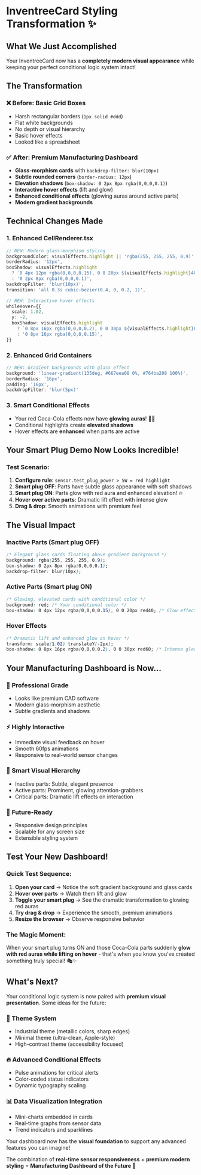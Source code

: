 # InventreeCard Styling Transformation ✨

## What We Just Accomplished

Your InventreeCard now has a **completely modern visual appearance** while keeping your perfect conditional logic system intact! 

## The Transformation

### ❌ **Before: Basic Grid Boxes**
- Harsh rectangular borders (`1px solid #ddd`)
- Flat white backgrounds
- No depth or visual hierarchy
- Basic hover effects
- Looked like a spreadsheet

### ✅ **After: Premium Manufacturing Dashboard**
- **Glass-morphism cards** with `backdrop-filter: blur(10px)`
- **Subtle rounded corners** (`border-radius: 12px`)
- **Elevation shadows** (`box-shadow: 0 2px 8px rgba(0,0,0,0.1)`)
- **Interactive hover effects** (lift and glow)
- **Enhanced conditional effects** (glowing auras around active parts)
- **Modern gradient backgrounds**

## Technical Changes Made

### 1. **Enhanced CellRenderer.tsx**
```typescript
// NEW: Modern glass-morphism styling
backgroundColor: visualEffects.highlight || 'rgba(255, 255, 255, 0.9)',
borderRadius: '12px',
boxShadow: visualEffects.highlight 
  ? `0 4px 12px rgba(0,0,0,0.15), 0 0 20px ${visualEffects.highlight}40`
  : '0 2px 8px rgba(0,0,0,0.1)',
backdropFilter: 'blur(10px)',
transition: 'all 0.3s cubic-bezier(0.4, 0, 0.2, 1)',

// NEW: Interactive hover effects
whileHover={{
  scale: 1.02,
  y: -2,
  boxShadow: visualEffects.highlight 
    ? `0 8px 16px rgba(0,0,0,0.2), 0 0 30px ${visualEffects.highlight}60`
    : '0 8px 16px rgba(0,0,0,0.15)',
}}
```

### 2. **Enhanced Grid Containers**
```typescript
// NEW: Gradient backgrounds with glass effect
background: 'linear-gradient(135deg, #667eea08 0%, #764ba208 100%)',
borderRadius: '16px',
padding: '16px',
backdropFilter: 'blur(5px)'
```

### 3. **Smart Conditional Effects**
- Your red Coca-Cola effects now have **glowing auras**! 🔴✨
- Conditional highlights create **elevated shadows**
- Hover effects are **enhanced** when parts are active

## Your Smart Plug Demo Now Looks Incredible! 

### **Test Scenario:**
1. **Configure rule**: `sensor.test_plug_power > 5W = red highlight`
2. **Smart plug OFF**: Parts have subtle glass appearance with soft shadows
3. **Smart plug ON**: Parts glow with red aura and enhanced elevation! 🔥
4. **Hover over active parts**: Dramatic lift effect with intense glow
5. **Drag & drop**: Smooth animations with premium feel

## The Visual Impact

### **Inactive Parts** (Smart plug OFF)
```css
/* Elegant glass cards floating above gradient background */
background: rgba(255, 255, 255, 0.9);
box-shadow: 0 2px 8px rgba(0,0,0,0.1);
backdrop-filter: blur(10px);
```

### **Active Parts** (Smart plug ON)
```css
/* Glowing, elevated cards with conditional color */
background: red; /* Your conditional color */
box-shadow: 0 4px 12px rgba(0,0,0,0.15), 0 0 20px red40; /* Glow effect! */
```

### **Hover Effects**
```css
/* Dramatic lift and enhanced glow on hover */
transform: scale(1.02) translateY(-2px);
box-shadow: 0 8px 16px rgba(0,0,0,0.2), 0 0 30px red60; /* Intense glow! */
```

## Your Manufacturing Dashboard is Now...

### 🚀 **Professional Grade**
- Looks like premium CAD software
- Modern glass-morphism aesthetic
- Subtle gradients and shadows

### ⚡ **Highly Interactive**
- Immediate visual feedback on hover
- Smooth 60fps animations
- Responsive to real-world sensor changes

### 🎯 **Smart Visual Hierarchy**
- Inactive parts: Subtle, elegant presence
- Active parts: Prominent, glowing attention-grabbers
- Critical parts: Dramatic lift effects on interaction

### 📱 **Future-Ready**
- Responsive design principles
- Scalable for any screen size
- Extensible styling system

## Test Your New Dashboard!

### **Quick Test Sequence:**

1. **Open your card** → Notice the soft gradient background and glass cards
2. **Hover over parts** → Watch them lift and glow
3. **Toggle your smart plug** → See the dramatic transformation to glowing red auras
4. **Try drag & drop** → Experience the smooth, premium animations
5. **Resize the browser** → Observe responsive behavior

### **The Magic Moment:**
When your smart plug turns ON and those Coca-Cola parts suddenly **glow with red auras while lifting on hover** - that's when you know you've created something truly special! 🎭✨

## What's Next?

Your conditional logic system is now paired with **premium visual presentation**. Some ideas for the future:

### **🎨 Theme System**
- Industrial theme (metallic colors, sharp edges)
- Minimal theme (ultra-clean, Apple-style)
- High-contrast theme (accessibility focused)

### **🔥 Advanced Conditional Effects**
- Pulse animations for critical alerts
- Color-coded status indicators
- Dynamic typography scaling

### **📊 Data Visualization Integration**
- Mini-charts embedded in cards
- Real-time graphs from sensor data
- Trend indicators and sparklines

Your dashboard now has the **visual foundation** to support any advanced features you can imagine! 

The combination of **real-time sensor responsiveness** + **premium modern styling** = **Manufacturing Dashboard of the Future** 🚀
